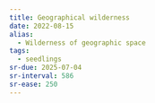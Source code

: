 ```yaml
---
title: Geographical wilderness
date: 2022-08-15
alias:
  - Wilderness of geographic space
tags:
  - seedlings
sr-due: 2025-07-04
sr-interval: 586
sr-ease: 250
---
```

